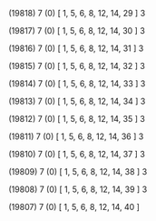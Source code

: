 (19818) 7 (0) [ 1, 5, 6, 8, 12, 14, 29 ] 3 


(19817) 7 (0) [ 1, 5, 6, 8, 12, 14, 30 ] 3 


(19816) 7 (0) [ 1, 5, 6, 8, 12, 14, 31 ] 3 


(19815) 7 (0) [ 1, 5, 6, 8, 12, 14, 32 ] 3 


(19814) 7 (0) [ 1, 5, 6, 8, 12, 14, 33 ] 3 


(19813) 7 (0) [ 1, 5, 6, 8, 12, 14, 34 ] 3 


(19812) 7 (0) [ 1, 5, 6, 8, 12, 14, 35 ] 3 


(19811) 7 (0) [ 1, 5, 6, 8, 12, 14, 36 ] 3 


(19810) 7 (0) [ 1, 5, 6, 8, 12, 14, 37 ] 3 


(19809) 7 (0) [ 1, 5, 6, 8, 12, 14, 38 ] 3 


(19808) 7 (0) [ 1, 5, 6, 8, 12, 14, 39 ] 3 


(19807) 7 (0) [ 1, 5, 6, 8, 12, 14, 40 ]  

